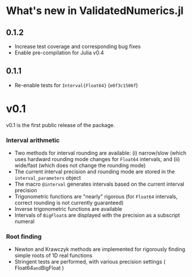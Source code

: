 # What's new in ValidatedNumerics.jl

## 0.1.2

- Increase test coverage and corresponding bug fixes
- Enable pre-compilation for Julia v0.4

## 0.1.1

- Re-enable tests for `Interval{Float64}` (`e0f3c1506f`)

# v0.1

v0.1 is the first public release of the package.

### Interval arithmetic
- Two methods for interval rounding are available:
 (i) narrow/slow (which uses hardward rounding mode changes for `Float64` intervals, and (ii) wide/fast (which does not change the rounding mode)
- The current interval precision and rounding mode are stored in the `interval_parameters` object
- The macro `@interval` generates intervals based on the current interval precision
- Trigonometric functions are "nearly" rigorous (for `Float64` intervals, correct rounding is not currently guaranteed)
- Inverse trigonometric functions are available
- Intervals of `BigFloat`s are displayed with the precision as a subscript numeral

### Root finding
- Newton and Krawczyk methods are implemented for rigorously finding simple roots of 1D real functions
- Stringent tests are performed, with various precision settings ( Float64` and `BigFloat )
